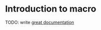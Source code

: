 # Introduction to macro

TODO: write [great documentation](http://jacobian.org/writing/what-to-write/)
